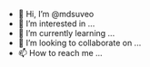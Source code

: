 - 👋 Hi, I’m @mdsuveo
- 👀 I’m interested in ...
- 🌱 I’m currently learning ...
- 💞️ I’m looking to collaborate on ...
- 📫 How to reach me ...

<!---
mdsuveo/mdsuveo is a ✨ special ✨ repository because its `README.md` (this file) appears on your GitHub profile.
You can click the Preview link to take a look at your changes.
--->
